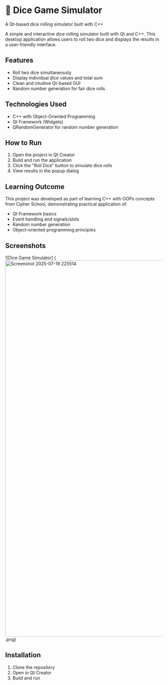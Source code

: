 
# 🎲 Dice Game Simulator
A Qt-based dice rolling simulator built with C++

A simple and interactive dice rolling simulator built with Qt and C++. This desktop application allows users to roll two dice and displays the results in a user-friendly interface.

## Features
- Roll two dice simultaneously
- Display individual dice values and total sum
- Clean and intuitive Qt-based GUI
- Random number generation for fair dice rolls

## Technologies Used
- C++ with Object-Oriented Programming
- Qt Framework (Widgets)
- QRandomGenerator for random number generation

## How to Run
1. Open the project in Qt Creator
2. Build and run the application
3. Click the "Roll Dice" button to simulate dice rolls
4. View results in the popup dialog

## Learning Outcome
This project was developed as part of learning C++ with OOPs concepts from Cipher School, demonstrating practical application of:
- Qt Framework basics
- Event handling and signals/slots
- Random number generation
- Object-oriented programming principles

## Screenshots
![Dice Game Simulator]
(<img width="1919" height="1199" alt="Screenshot 2025-07-19 225514" src="https://github.com/user-attachments/assets/395e01cb-3da1-4887-93ff-99ac811c09f4" />
.png)

## Installation
1. Clone the repository
2. Open in Qt Creator
3. Build and run


